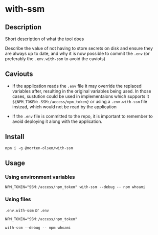 # with-ssm

## Description

Short description of what the tool does

Describe the value of not having to store secrets on disk and ensure they are
always up to date, and why it is now possible to commit the `.env` (or
preferably the `.env.with-ssm` to avoid the caviots)

## Caviouts

- If the application reads the `.env` file it may override the replaced
  variables after, resulting in the original variables being used. In those
  cases, sustution could be used in implementaions which supports it
  `${NPM_TOKEN:-SSM:/access/npm_token}` or using a `.env.with-ssm` file instead,
  which would not be read by the application

- If the `.env` file is committed to the repo, it is important to remember to
  avoid deploying it along with the application.

## Install

```
npm i -g @morten-olsen/with-ssm
```

## Usage

### Using environment variables

```
NPM_TOKEN="SSM:/access/npm_token" with-ssm --debug -- npm whoami
```

### Using files

`.env.with-ssm` or `.env`

```
NPM_TOKEN="SSM:/access/npm_token"
```

```
with-ssm --debug -- npm whoami
```
